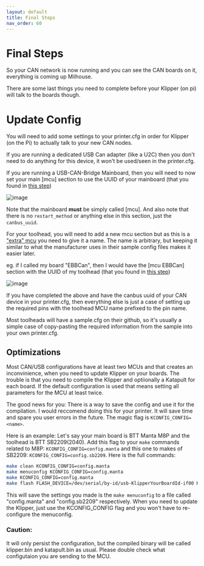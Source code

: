 ```yaml
---
layout: default 
title: Final Steps
nav_order: 60
---
```


# Final Steps

So your CAN network is now running and you can see the CAN boards on it, everything is coming up Milhouse.

There are some last things you need to complete before your Klipper (on pi) will talk to the boards though.

# Update Config

You will need to add some settings to your printer.cfg in order for Klipper (on the Pi) to actually talk to your new CAN nodes.

If you are running a dedicated USB Can adapter (like a U2C) then you don't need to do anything for this device, it won't be used/seen in the printer.cfg.

If you are running a USB-CAN-Bridge Mainboard, then you will need to now set your main [mcu] section to use the UUID of your mainboard (that you found in [this step](./mainboard_flashing#klipper-is-now-installed))

![image](https://github.com/Esoterical/voron_canbus/assets/124253477/11040725-aa0f-4f98-bb8d-df4420320096)


Note that the mainboard **must** be simply called [mcu]. And also note that there is no `restart_method` or anything else in this section, just the `canbus_uuid`.

For your toolhead, you will need to add a new mcu section but as this is a ["extra" mcu](https://www.klipper3d.org/Config_Reference.html#mcu-my_extra_mcu) you need to give it a name. The name is arbitrary, but keeping it similar to what the manufacturer uses in their sample config files makes it easier later.

eg. if I called my board "EBBCan", then I would have the [mcu EBBCan] section with the UUID of my toolhead (that you found in [this step](./toolhead_flashing#klipper-is-now-installed))

![image](https://github.com/Esoterical/voron_canbus/assets/124253477/4f3d2478-490b-41d9-8ee1-322d4a7f8117)


If you have completed the above and have the canbus uuid of your CAN device in your printer.cfg, then everything else is just a case of setting up the required pins with the toolhead MCU name prefixed to the pin name. 

Most toolheads will have a sample.cfg on their github, so it's usually a simple case of copy-pasting the required information from the sample into your own printer.cfg.

## Optimizations

Most CAN/USB configurations have at least two MCUs and that creates an inconvinience, when you need to update Klipper on your boards. The trouble is that you need to compile the Klipper and optiionally a Katapult for each board. If the default configuration is used that means setting all parameters for the MCU at least twice.

The good news for you: There is a way to save the config and use it for the compilation. I would reccomend doing this for your printer. It will save time and spare you user errors in the future.
The magic flag is `KCONFIG_CONFIG=<name>`.

Here is an example: Let's say your main board is BTT Manta M8P and the toolhead is BTT SB2209(2040). Add this flag to your `make` commands related to M8P: `KCONFIG_CONFIG=config.manta` and this one to makes of SB2209: `KCONFIG_CONFIG=config.sb2209`. Here is the full commands:
```bash
make clean KCONFIG_CONFIG=config.manta
make menuconfig KCONFIG_CONFIG=config.manta
make KCONFIG_CONFIG=config.manta
make flash FLASH_DEVICE=/dev/serial/by-id/usb-KlipperYourBoardId-if00 KCONFIG_CONFIG=config.manta
```
This will save the settings you made is the `make menuconfig` to a file called "config.manta" and "config.sb2209" respectively. When you need to update the Klipper, just use the KCONFIG_CONFIG flag and you won't have to re-configure the menuconfig.

### Caution:
It will only persist the configuration, but the compiled binary will be called klipper.bin and katapult.bin as usual. Please double check what configutaion you are sending to the MCU. 

